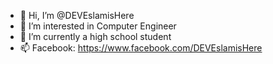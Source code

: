 - 👋 Hi, I’m @DEVEslamisHere
- 👀 I’m interested in Computer Engineer
- 🌱 I’m currently a high school student
- 📫 Facebook: https://www.facebook.com/DEVEslamisHere

<!---
DEVEslamisHere/DEVEslamisHere is a ✨ special ✨ repository because its `README.md` (this file) appears on your GitHub profile.
You can click the Preview link to take a look at your changes.
--->
